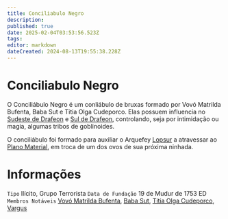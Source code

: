 ```yaml
---
title: Conciliabulo Negro
description: 
published: true
date: 2025-02-04T03:53:56.523Z
tags: 
editor: markdown
dateCreated: 2024-08-13T19:55:38.228Z
---
```


<!-- SUBTITLE: Visão geral sobre Conciliabulo Negro -->

# Conciliabulo Negro
O Conciliábulo Negro é um conliábulo de bruxas formado por Vovó Matrilda Bufenta, Baba Sut e Titia Olga Cudeporco. Elas possuem influencia no [Sudeste de Drafeon](/lugares/plano-material/drafeon/sudeste-de-drafeon#sudeste-de-drafeon) e [Sul de Drafeon](/lugares/plano-material/drafeon/sul-de-drafeon#sul-de-drafeon), controlando, seja por intimidação ou magia, algumas tribos de goblinoides.

O conciliábulo foi formado para auxiliar o Arquefey [Lopsur](/individuos/lopsur) a atravessar ao [Plano Material](/lugares/plano-material), em troca de um dos ovos de sua próxima ninhada.

# Informações
`Tipo` Ilícito, Grupo Terrorista
`Data de Fundação` 19 de Mudur de 1753 ED
`Membros Notáveis` [Vovó Matrilda Bufenta](/individuos/vovo-matrilda-bufenta#vovo-matrilda-bufenta), [Baba Sut](/individuos/baba-sut#baba-sut), [Titia Olga Cudeporco](/individuos/titia-olga-cudeporco#titia-olga-cudeporca), [Vargus](/individuos/vargus#vargus)


